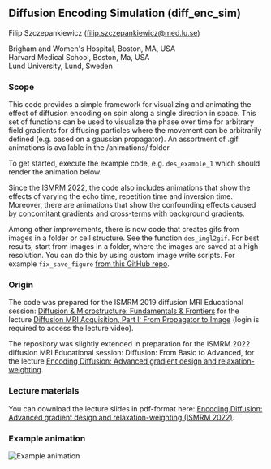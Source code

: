 ## Diffusion Encoding Simulation (diff_enc_sim)

Filip Szczepankiewicz (filip.szczepankiewicz@med.lu.se)  

Brigham and Women's Hospital, Boston, MA, USA  
Harvard Medical School, Boston, Ma, USA  
Lund University, Lund, Sweden  

### Scope

This code provides a simple framework for visualizing and animating the effect of diffusion encoding on spin along a single direction in space. This set of functions can be used to visualize the phase over time for arbitrary field gradients for diffusing particles where the movement can be arbitrarily defined (e.g. based on a gaussian propagator). An assortment of .gif animations is available in the /animations/ folder.

To get started, execute the example code, e.g. `des_example_1` which should render the animation below. 

Since the ISMRM 2022, the code also includes animations that show the effects of varying the echo time, repetition time and inversion time. Moreover, there are animations that show the confounding effects caused by [concomitant gradients](https://doi.org/10.1002/mrm.27828) and [cross-terms](https://doi.org/10.1016/j.jmr.2021.106991) with background gradients.

Among other improvements, there is now code that creates gifs from images in a folder or cell structure. See the function `des_imgl2gif`. For best results, start from images in a folder, where the images are saved at a high resolution. You can do this by using custom image write scripts. For example `fix_save_figure` [from this GitHub repo](https://github.com/filip-szczepankiewicz/fix_matlab).


### Origin
The code was prepared for the ISMRM 2019 diffusion MRI Educational session: [Diffusion & Microstructure: Fundamentals & Frontiers](https://www.ismrm.org/19/program_files/WE05.htm) for the lecture [Diffusion MRI Acquisition, Part I: From Propagator to Image](https://cds.ismrm.org/protected/19MPresentations/eduvids/11/710B/0845/) (login is required to access the lecture video).

The repository was slightly extended in preparation for the ISMRM 2022 diffusion MRI Educational session: Diffusion: From Basic to Advanced, for the lecture [Encoding Diffusion: Advanced gradient design and relaxation-weighting](https://submissions.mirasmart.com/ISMRM2022/Itinerary/ConferenceMatrixEventDetail.aspx?ses=WE-06).


### Lecture materials
You can download the lecture slides in pdf-format here: [Encoding Diffusion: Advanced gradient design and relaxation-weighting (ISMRM 2022)](https://github.com/filip-szczepankiewicz/diff_enc_sim/blob/master/slides/ISMRM2022-E1771-Szczepankiewicz-Advanced%20diffusion%20and%20relaxation%20encoding.pdf).


### Example animation
![Example animation](animations/walkon_1.gif)
